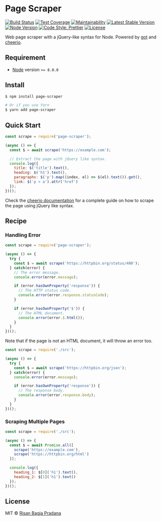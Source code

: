 # Page Scraper

[![Build Status](https://flat.badgen.net/travis/risan/page-scraper)](https://travis-ci.org/risan/page-scraper)
[![Test Coverage](https://flat.badgen.net/codeclimate/coverage/risan/page-scraper)](https://codeclimate.com/github/risan/page-scraper)
[![Maintainability](https://flat.badgen.net/codeclimate/maintainability/risan/page-scraper)](https://codeclimate.com/github/risan/page-scraper)
[![Latest Stable Version](https://flat.badgen.net/npm/v/page-scraper)](https://www.npmjs.com/package/page-scraper)
[![Node Version](https://flat.badgen.net/npm/node/page-scraper)](https://www.npmjs.com/package/page-scraper)
[![Code Style: Prettier](https://flat.badgen.net/badge/code%20style/prettier/ff69b4)](https://github.com/prettier/prettier)
[![License](https://flat.badgen.net/npm/license/page-scraper)](https://github.com/risan/page-scraper/blob/master/LICENSE)

Web page scraper with a jQuery-like syntax for Node. Powered by [got](https://github.com/sindresorhus/got) and [cheerio](https://cheerio.js.org/).

## Requirement

* [Node](https://nodejs.org/) version `>= 8.0.0`

## Install

```bash
$ npm install page-scraper

# Or if you use Yarn
$ yarn add page-scraper
```

## Quick Start

```js
const scrape = require('page-scraper');

(async () => {
  const $ = await scrape('https://example.com');

  // Extract the page with jQuery like syntax.
  console.log({
    title: $('title').text(),
    heading: $('h1').text(),
    paragraphs: $('p').map((index, el) => $(el).text()).get(),
    link: $('p > a').attr('href')
  });
})();
```

Check the [cheerio documentation](https://cheerio.js.org/) for a complete guide on how to scrape the page using jQuery like syntax.

## Recipe

### Handling Error

```js
const scrape = require('page-scraper');

(async () => {
  try {
    const $ = await scrape('https://httpbin.org/status/400');
  } catch(error) {
    // The error message.
    console.error(error.message);

    if (error.hasOwnProperty('response')) {
      // The HTTP status code.
      console.error(error.response.statusCode);
    }

    if (error.hasOwnProperty('$')) {
      // The HTML document.
      console.error(error.$.html());
    }
  }
})();
```

Note that if the page is not an HTML document, it will throw an error too.

```js
const scrape = require('./src');

(async () => {
  try {
    const $ = await scrape('https://httpbin.org/json');
  } catch(error) {
    console.error(error.message);

    if (error.hasOwnProperty('response')) {
      // The response body.
      console.error(error.response.body);
    }
  }
})();
```

### Scraping Multiple Pages

```js
const scrape = require('./src');

(async () => {
  const $ = await Promise.all([
    scrape('https://example.com'),
    scrape('https://httpbin.org/html')
  ]);

  console.log({
    heading_1: $[0]('h1').text(),
    heading_2: $[1]('h1').text()
  });
})();
```

## License

MIT © [Risan Bagja Pradana](https://bagja.net)
